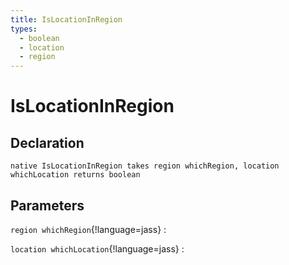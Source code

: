 ```yaml
---
title: IsLocationInRegion
types:
  - boolean
  - location
  - region
---
```


# IsLocationInRegion

## Declaration

```jass
native IsLocationInRegion takes region whichRegion, location whichLocation returns boolean
```

## Parameters
`region whichRegion`{!language=jass}
: 

`location whichLocation`{!language=jass}
: 
